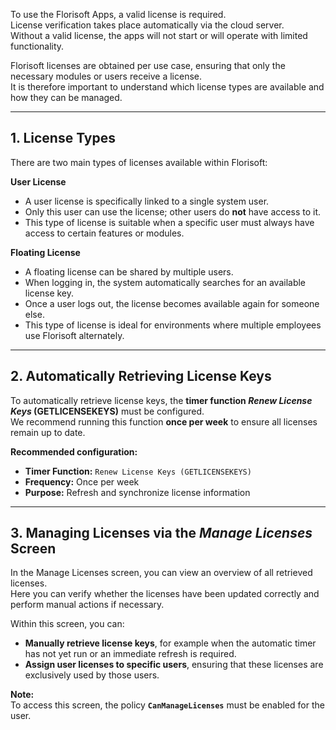 To use the Florisoft Apps, a valid license is required.  
License verification takes place automatically via the cloud server.  
Without a valid license, the apps will not start or will operate with limited functionality.

Florisoft licenses are obtained per use case, ensuring that only the necessary modules or users receive a license.  
It is therefore important to understand which license types are available and how they can be managed.

---

## 1. License Types

There are two main types of licenses available within Florisoft:

**User License**
- A user license is specifically linked to a single system user.  
- Only this user can use the license; other users do **not** have access to it.  
- This type of license is suitable when a specific user must always have access to certain features or modules.

**Floating License**
- A floating license can be shared by multiple users.  
- When logging in, the system automatically searches for an available license key.  
- Once a user logs out, the license becomes available again for someone else.  
- This type of license is ideal for environments where multiple employees use Florisoft alternately.

---

## 2. Automatically Retrieving License Keys

To automatically retrieve license keys, the **timer function _Renew License Keys_ (GETLICENSEKEYS)** must be configured.  
We recommend running this function **once per week** to ensure all licenses remain up to date.

**Recommended configuration:**

- **Timer Function:** `Renew License Keys (GETLICENSEKEYS)`  
- **Frequency:** Once per week  
- **Purpose:** Refresh and synchronize license information  

---

## 3. Managing Licenses via the _Manage Licenses_ Screen

In the Manage Licenses screen, you can view an overview of all retrieved licenses.  
Here you can verify whether the licenses have been updated correctly and perform manual actions if necessary.

Within this screen, you can:

- **Manually retrieve license keys**, for example when the automatic timer has not yet run or an immediate refresh is required.  
- **Assign user licenses to specific users**, ensuring that these licenses are exclusively used by those users.  

**Note:**  
To access this screen, the policy **`CanManageLicenses`** must be enabled for the user.
